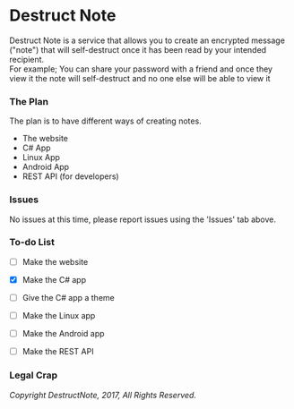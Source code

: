 # Destruct Note 
Destruct Note is a service that allows you to create an encrypted message ("note") that will self-destruct once it has been read by your intended recipient.<br>For example; You can share your password with a friend and once they view it the note will self-destruct and no one else will be able to view it<br>  
  
### The Plan  
The plan is to have different ways of creating notes. 
- The website 
- C# App 
- Linux App 
- Android App 
- REST API (for developers) 
  
### Issues  
No issues at this time, please report issues using the 'Issues' tab above. 
  
### To-do List  
- [ ] Make the website 
- [X] Make the C# app 
- [ ] Give the C# app a theme 
- [ ] Make the Linux app 
- [ ] Make the Android app 
- [ ] Make the  REST API 
 
  
### Legal Crap  
*Copyright DestructNote, 2017, All Rights Reserved.*<br>  
